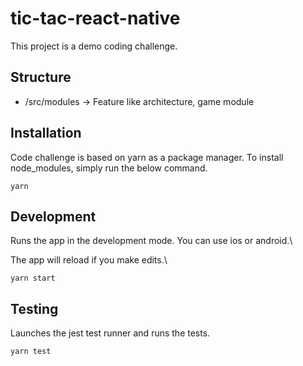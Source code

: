 # tic-tac-react-native

This project is a demo coding challenge.

## Structure

- /src/modules -> Feature like architecture, game module

## Installation

Code challenge is based on yarn as a package manager.
To install node_modules, simply run the below command.

```
yarn
```

## Development

Runs the app in the development mode. You can use ios or android.\

The app will reload if you make edits.\

```
yarn start
```

## Testing

Launches the jest test runner and runs the tests.

```
yarn test
```
